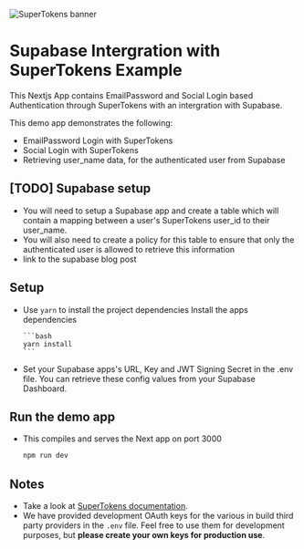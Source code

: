 ![SuperTokens banner](https://raw.githubusercontent.com/supertokens/supertokens-logo/master/images/Artboard%20%E2%80%93%2027%402x.png)

# Supabase Intergration with SuperTokens Example

This Nextjs App contains EmailPassword and Social Login based Authentication through SuperTokens with an intergration with Supabase.

This demo app demonstrates the following:

-   EmailPassword Login with SuperTokens
-   Social Login with SuperTokens
-   Retrieving user_name data, for the authenticated user from Supabase

## [TODO] Supabase setup

-   You will need to setup a Supabase app and create a table which will contain a mapping between a user's SuperTokens user_id to their user_name.
-   You will also need to create a policy for this table to ensure that only the authenticated user is allowed to retrieve this information
-   link to the supabase blog post

## Setup

-   Use `yarn` to install the project dependencies
    Install the apps dependencies

        ```bash
        yarn install
        ```

-   Set your Supabase apps's URL, Key and JWT Signing Secret in the .env file. You can retrieve these config values from your Supabase Dashboard.

## Run the demo app

-   This compiles and serves the Next app on port 3000

    ```bash
    npm run dev
    ```

## Notes

-   Take a look at [SuperTokens documentation](https://supertokens.io/docs/community/introduction).
-   We have provided development OAuth keys for the various in build third party providers in the `.env` file. Feel free to use them for development purposes, but **please create your own keys for production use**.
